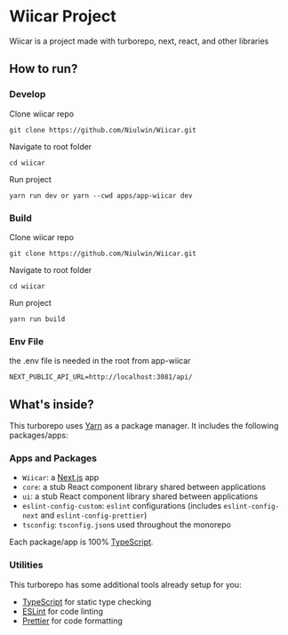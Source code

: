 # Wiicar Project

Wiicar is a project made with turborepo, next, react, and other libraries

## How to run?

### Develop

Clone wiicar repo

```
git clone https://github.com/Niulwin/Wiicar.git
```

Navigate to root folder

```
cd wiicar
```

Run project

```
yarn run dev or yarn --cwd apps/app-wiicar dev
```

### Build

Clone wiicar repo

```
git clone https://github.com/Niulwin/Wiicar.git
```

Navigate to root folder

```
cd wiicar
```

Run project

```
yarn run build
```

### Env File

the .env file is needed in the root from app-wiicar

```
NEXT_PUBLIC_API_URL=http://localhost:3081/api/
```

## What's inside?

This turborepo uses [Yarn](https://classic.yarnpkg.com/lang/en/) as a package manager. It includes the following packages/apps:

### Apps and Packages

- `Wiicar`: a [Next.js](https://nextjs.org) app
- `core`: a stub React component library shared between applications
- `ui`: a stub React component library shared between applications
- `eslint-config-custom`: `eslint` configurations (includes `eslint-config-next` and `eslint-config-prettier`)
- `tsconfig`: `tsconfig.json`s used throughout the monorepo

Each package/app is 100% [TypeScript](https://www.typescriptlang.org/).

### Utilities

This turborepo has some additional tools already setup for you:

- [TypeScript](https://www.typescriptlang.org/) for static type checking
- [ESLint](https://eslint.org/) for code linting
- [Prettier](https://prettier.io) for code formatting
